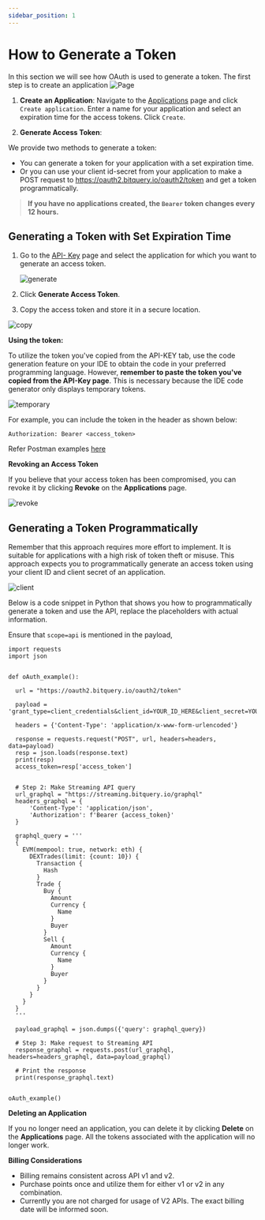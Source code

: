 ```yaml
---
sidebar_position: 1
---
```


# How to Generate a Token

In this section we will see how OAuth is used to generate a token. The first step is to create an application
![Page](/img/v2Access/tab.png)

1.  **Create an Application**: Navigate to the [Applications](https://account.bitquery.io/user/applications) page and click `Create application`. Enter a name for your application and select an expiration time for the access tokens. Click `Create`.

2.  **Generate Access Token**:

We provide two methods to generate a token:

- You can generate a token for your application with a set expiration time.
- Or you can use your client id-secret from your application to make a POST request to https://oauth2.bitquery.io/oauth2/token and get a token programmatically.

> **If you have no applications created, the `Bearer` token changes every 12 hours.**

## Generating a Token with Set Expiration Time

1.  Go to the [API- Key](https://account.bitquery.io/user/api_key) page and select the application for which you want to generate an access token.

    ![generate](/img/v2Access/generate.png)

2.  Click **Generate Access Token**.
3.  Copy the access token and store it in a secure location.

![copy](/img/v2Access/copytoken.png)

**Using the token:**

To utilize the token you've copied from the API-KEY tab, use the code generation feature on your IDE to obtain the code in your preferred programming language. However, **remember to paste the token you've copied from the API-Key page**. This is necessary because the IDE code generator only displays temporary tokens.

![temporary](/img/v2Access/temporarytoken.png)

For example, you can include the token in the header as shown below:

```
Authorization: Bearer <access_token>

```

Refer Postman examples [here](https://www.postman.com/spacecraft-geologist-86385692/workspace/bitquery/collection/27392958-a162bd5f-3574-4033-8ea7-8e9947e08b54?action=share&creator=27392958)

**Revoking an Access Token**

If you believe that your access token has been compromised, you can revoke it by clicking **Revoke** on the **Applications** page.

![revoke](/img/v2Access/revoke.png)

## Generating a Token Programmatically

Remember that this approach requires more effort to implement. It is suitable for applications with a high risk of token theft or misuse. This approach expects you to programmatically generate an access token using your client ID and client secret of an application.

![client](/img/v2Access/clientid_secret.png)

Below is a code snippet in Python that shows you how to programmatically generate a token and use the API, replace the placeholders with actual information.

Ensure that `scope=api` is mentioned in the payload,

```
import requests
import json


def oAuth_example():

  url = "https://oauth2.bitquery.io/oauth2/token"

  payload = 'grant_type=client_credentials&client_id=YOUR_ID_HERE&client_secret=YOUR_SECRET_HERE&scope=api'

  headers = {'Content-Type': 'application/x-www-form-urlencoded'}

  response = requests.request("POST", url, headers=headers, data=payload)
  resp = json.loads(response.text)
  print(resp)
  access_token=resp['access_token']


  # Step 2: Make Streaming API query
  url_graphql = "https://streaming.bitquery.io/graphql"
  headers_graphql = {
      'Content-Type': 'application/json',
      'Authorization': f'Bearer {access_token}'
  }

  graphql_query = '''
  {
    EVM(mempool: true, network: eth) {
      DEXTrades(limit: {count: 10}) {
        Transaction {
          Hash
        }
        Trade {
          Buy {
            Amount
            Currency {
              Name
            }
            Buyer
          }
          Sell {
            Amount
            Currency {
              Name
            }
            Buyer
          }
        }
      }
    }
  }
  '''

  payload_graphql = json.dumps({'query': graphql_query})

  # Step 3: Make request to Streaming API
  response_graphql = requests.post(url_graphql, headers=headers_graphql, data=payload_graphql)

  # Print the response
  print(response_graphql.text)


oAuth_example()
```

**Deleting an Application**

If you no longer need an application, you can delete it by clicking **Delete** on the **Applications** page. All the tokens associated with the application will no longer work.

**Billing Considerations**

- Billing remains consistent across API v1 and v2.
- Purchase points once and utilize them for either v1 or v2 in any combination.
- Currently you are not charged for usage of V2 APIs. The exact billing date will be informed soon.
